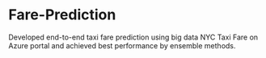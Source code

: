 # Fare-Prediction
Developed end-to-end taxi fare prediction using big data NYC Taxi Fare on Azure portal and achieved best performance by ensemble methods.
